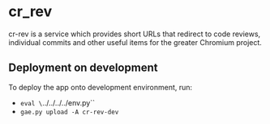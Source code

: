 # cr\_rev
cr-rev is a service which provides short URLs that redirect to code reviews,
individual commits and other useful items for the greater Chromium project.

## Deployment on development
To deploy the app onto development environment, run:
- `eval \`../../../../env.py\``
- `gae.py upload -A cr-rev-dev`
